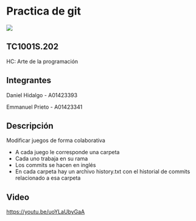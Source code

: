 # Practica de git
![](https://github.githubassets.com/images/modules/logos_page/GitHub-Mark.png)
## TC1001S.202
HC: Arte de la programación

## Integrantes 
Daniel Hidalgo - A01423393

Emmanuel Prieto - A01423341

## Descripción 
Modificar juegos de forma colaborativa
- A cada juego le corresponde una carpeta
- Cada uno trabaja en su rama
- Los commits se hacen en inglés 
- En cada carpeta hay un archivo history.txt con el historial de commits relacionado a esa carpeta
## Video
<https://youtu.be/uoYLaUbyGaA>
